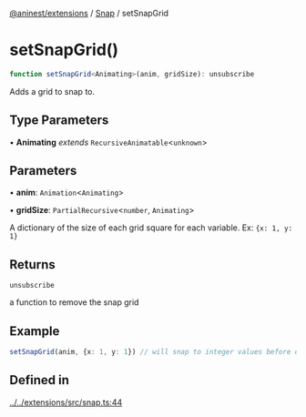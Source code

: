 [@aninest/extensions](../../index.md) / [Snap](../index.md) / setSnapGrid

# setSnapGrid()

```ts
function setSnapGrid<Animating>(anim, gridSize): unsubscribe
```

Adds a grid to snap to.

## Type Parameters

• **Animating** *extends* `RecursiveAnimatable`\<`unknown`\>

## Parameters

• **anim**: `Animation`\<`Animating`\>

• **gridSize**: `PartialRecursive`\<`number`, `Animating`\>

A dictionary of the size of each grid square for each variable. Ex: `{x: 1, y: 1}`

## Returns

`unsubscribe`

a function to remove the snap grid

## Example

```ts
setSnapGrid(anim, {x: 1, y: 1}) // will snap to integer values before ending
```

## Defined in

[../../extensions/src/snap.ts:44](https://github.com/zphrs/aninest/blob/d10ff1271505e062a71fdb453fe27ee5103a9c80/extensions/src/snap.ts#L44)
